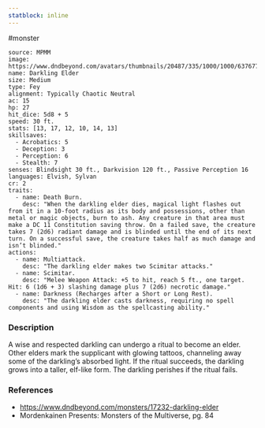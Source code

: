 ```yaml
---
statblock: inline
---
```

 #monster 

```statblock
source: MPMM
image: https://www.dndbeyond.com/avatars/thumbnails/20487/335/1000/1000/637677953105014863.jpeg
name: Darkling Elder
size: Medium
type: Fey
alignment: Typically Chaotic Neutral
ac: 15
hp: 27
hit_dice: 5d8 + 5
speed: 30 ft.
stats: [13, 17, 12, 10, 14, 13]
skillsaves:
  - Acrobatics: 5
  - Deception: 3
  - Perception: 6
  - Stealth: 7
senses: Blindsight 30 ft., Darkvision 120 ft., Passive Perception 16
languages: Elvish, Sylvan
cr: 2
traits:
  - name: Death Burn.
    desc: "When the darkling elder dies, magical light flashes out from it in a 10-foot radius as its body and possessions, other than metal or magic objects, burn to ash. Any creature in that area must make a DC 11 Constitution saving throw. On a failed save, the creature takes 7 (2d6) radiant damage and is blinded until the end of its next turn. On a successful save, the creature takes half as much damage and isn’t blinded."
actions:
  - name: Multiattack.
    desc: "The darkling elder makes two Scimitar attacks."
  - name: Scimitar.
    desc: "Melee Weapon Attack: +5 to hit, reach 5 ft., one target. Hit: 6 (1d6 + 3) slashing damage plus 7 (2d6) necrotic damage."
  - name: Darkness (Recharges after a Short or Long Rest).
    desc: "The darkling elder casts darkness, requiring no spell components and using Wisdom as the spellcasting ability."
```

### Description

A wise and respected darkling can undergo a ritual to become an elder. Other elders mark the supplicant with glowing tattoos, channeling away some of the darkling’s absorbed light. If the ritual succeeds, the darkling grows into a taller, elf-like form. The darkling perishes if the ritual fails.

### References

* https://www.dndbeyond.com/monsters/17232-darkling-elder
* Mordenkainen Presents: Monsters of the Multiverse, pg. 84

